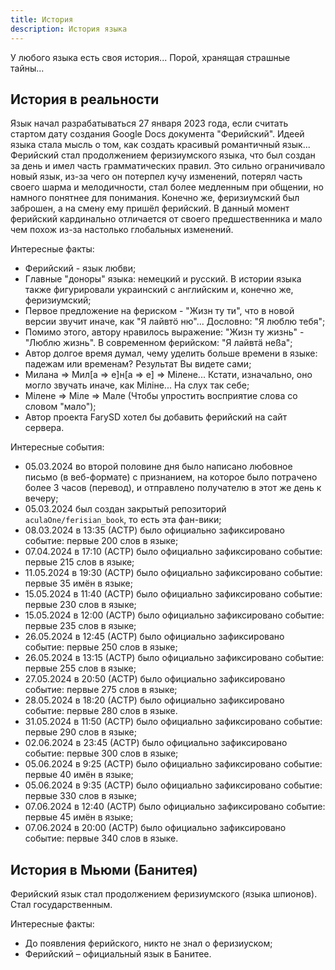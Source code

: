 ```yaml
---
title: История
description: История языка
---
```


У любого языка есть своя история... Порой, хранящая страшные тайны...

## История в реальности

Язык начал разрабатываться 27 января 2023 года, если считать стартом дату создания Google Docs документа "Ферийский". Идеей языка стала мысль о том, как создать красивый романтичный язык... Ферийский стал продолжением феризиумского языка, что был создан за день и имел часть грамматических правил. Это сильно ограничивало новый язык, из-за чего он потерпел кучу изменений, потерял часть своего шарма и мелодичности, стал более медленным при общении, но намного понятнее для понимания. Конечно же, феризиумский был заброшен, а на смену ему пришёл ферийский. В данный момент ферийский кардинально отличается от своего предшественника и мало чем похож из-за настолько глобальных изменений.

Интересные факты:

- Ферийский - язык любви;
- Главные "доноры" языка: немецкий и русский. В истории языка также фигурировали украинский с английским и, конечно же, феризиумский;
- Первое предложение на фериском - "Жизн ту ти", что в новой версии звучит иначе, как "Я лайвтö ню"... Дословно: "Я люблю тебя";
- Помимо этого, автору нравилось выражение: "Жизн ту жизнь" - "Люблю жизнь". В современном ферийском: "Я лайвтä неßа";
- Автор долгое время думал, чему уделить больше времени в языке: падежам или временам? Результат Вы видете сами;
- Милана => Мил[а => e]н[a => е] => Мiлене... Кстати, изначально, оно могло звучать иначе, как Мiлiне... На слух так себе;
- Мiлене => Мiле => Мале (Чтобы упростить восприятие слова со словом "мало");
- Автор проекта FarySD хотел бы добавить ферийский на сайт сервера.

Интересные события:

- 05.03.2024 во второй половине дня было написано любовное письмо (в веб-формате) с признанием, на которое было потрачено более 3 часов (перевод), и отправлено получателю в этот же день к вечеру;
- 05.03.2024 был создан закрытый репозиторий `aculaOne/ferisian_book`, то есть эта фан-вики;
- 08.03.2024 в 13:35 (АСТР) было официально зафиксировано событие: первые 200 слов в языке;
- 07.04.2024 в 17:10 (АСТР) было официально зафиксировано событие: первые 215 слов в языке;
- 11.05.2024 в 19:30 (АСТР) было официально зафиксировано событие: первые 35 имён в языке;
- 15.05.2024 в 11:40 (АСТР) было официально зафиксировано событие: первые 230 слов в языке;
- 15.05.2024 в 12:00 (АСТР) было официально зафиксировано событие: первые 235 слов в языке;
- 26.05.2024 в 12:45 (АСТР) было официально зафиксировано событие: первые 250 слов в языке;
- 26.05.2024 в 13:15 (АСТР) было официально зафиксировано событие: первые 255 слов в языке;
- 27.05.2024 в 20:50 (АСТР) было официально зафиксировано событие: первые 275 слов в языке;
- 28.05.2024 в 18:20 (АСТР) было официально зафиксировано событие: первые 280 слов в языке.
- 31.05.2024 в 11:50 (АСТР) было официально зафиксировано событие: первые 290 слов в языке;
- 02.06.2024 в 23:45 (АСТР) было официально зафиксировано событие: первые 300 слов в языке;
- 05.06.2024 в 9:25 (АСТР) было официально зафиксировано событие: первые 40 имён в языке;
- 05.06.2024 в 9:35 (АСТР) было официально зафиксировано событие: первые 330 слов в языке;
- 07.06.2024 в 12:40 (АСТР) было официально зафиксировано событие: первые 45 имён в языке;
- 07.06.2024 в 20:00 (АСТР) было официально зафиксировано событие: первые 340 слов в языке.

## История в Мьюми (Банитея)

Ферийский язык стал продолжением феризиумского (языка шпионов). Стал государственным.

Интересные факты:

- До появления ферийского, никто не знал о феризиуском;
- Ферийский – официальный язык в Банитее.
